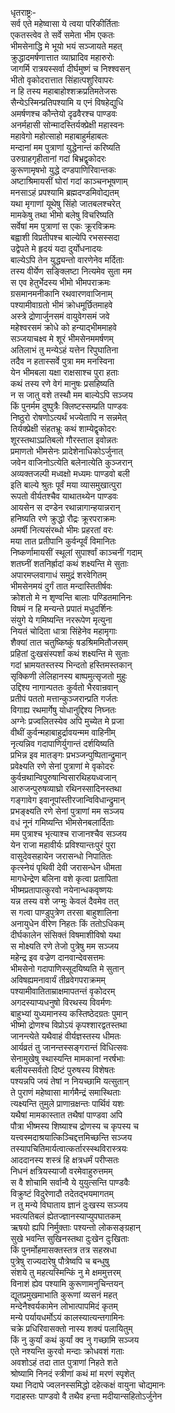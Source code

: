 धृतराष्ट्रः-  
सर्व एते महेष्वासा ये त्वया परिकीर्तिताः  
एकतस्त्वेव ते सर्वे समेता भीम एकतः  
भीमसेनाद्धि मे भूयो भयं सञ्जायते महत्  
क्रुद्धादमर्षणात्तात व्याघ्रादिव महारुरोः  
जागर्मि रात्रयस्सर्वा दीर्घमुष्णं च निश्श्वसन्  
भीतो वृकोदरात्तात सिंहात्पशुरिवापरः  
न हि तस्य महाबाहोश्शक्रप्रतिमतेजसः  
सैन्येऽस्मिन्प्रतिपश्यामि य एनं विषहेद्युधि  
अमर्षणश्च कौन्तेयो दृढवैरश्च पाण्डवः  
अनर्महासी सोन्मादस्तिर्यक्प्रेक्षी महास्वनः  
महावेगो महोत्साहो महाबाहुर्महाबलः  
मन्दानां मम पुत्राणां युद्धेनान्तं करिष्यति  
उरुग्राहगृहीतानां गदां बिभ्रद्वृकोदरः  
कुरूणामृषभो युद्धे दण्डपाणिरिवान्तकः  
अष्टाश्रिमायसीं घोरां गदां काञ्चनभूषणाम्  
मनसाऽहं प्रपश्यामि ब्रह्मदण्डमिवोद्यतम्  
यथा मृगाणां यूथेषु सिंहो जातबलश्चरेत्  
मामकेषु तथा भीमो बलेषु विचरिष्यति  
सर्वेषां मम पुत्राणां स एकः क्रूरविक्रमः  
बह्वाशी विप्रतीपश्च बाल्येपि रभसस्सदा  
उद्वेपते मे हृदयं यदा दुर्योधनादयः  
बाल्येऽपि तेन युद्ध्यन्तो वारणेनेव मर्दिताः  
तस्य वीर्येण सङ्क्लिष्टा नित्यमेव सुता मम  
स एव हेतुर्भेदस्य भीमो भीमपराक्रमः  
ग्रसमानमनीकानि रथवारणवाजिनाम्  
पश्यामीवाग्रतो भीमं क्रोधमूर्छितमाहवे  
अस्त्रे द्रोणार्जुनसमं वायुवेगसमं जवे  
महेश्वरसमं क्रोधे को हन्याद्भीममाहवे  
सञ्जयाचक्ष्व मे शूरं भीमसेनममर्षणम्   
अतिलाभं तु मन्येऽहं यत्तेन रिपुघातिना  
तदैव न हतास्सर्वे पुत्रा मम मनस्विना  
येन भीमबला यक्षा राक्षसाश्च पुरा हताः  
कथं तस्य रणे वेगं मानुषः प्रसहिष्यति  
न स जातु वशे तस्थौ मम बाल्येऽपि सञ्जय  
किं पुनर्मम दुष्पुत्रैः क्लिष्टस्सम्प्रति पाण्डवः  
निष्ठुरो रोषणोऽत्यर्थं भज्येतापि न सन्नमेत्  
तिर्यक्प्रेक्षी संहतभ्रूः कथं शाम्येद्वृकोदरः  
शूरस्तथाऽप्रतिबलो गौरस्ताल इवोन्नतः  
प्रमाणतो भीमसेनः प्रादेशेनाधिकोऽर्जुनात्  
जवेन वाजिनोऽत्येति बलेनात्येति कुञ्जरान्  
अव्यक्तजल्पी मध्वक्षो मध्यमः पाण्डवो बली  
इति बाल्ये श्रुतः पूर्वं मया व्यासमुखात्पुरा  
रूपतो वीर्यतश्चैव याथातथ्येन पाण्डवः  
आयसेन स दण्डेन रथान्नागान्हयान्नरान्  
हनिष्यति रणे क्रुद्धो रौद्रः क्रूरपराक्रमः  
अमर्षी नित्यसंरब्धो भीमः प्रहरतां वरः  
मया तात प्रतीपानि कुर्वन्पूर्वं विमानितः  
निष्कर्णामायसीं स्थूलां सुपार्श्वां काञ्चनीं गदाम्  
शतघ्नीं शतनिर्ह्रादां कथं शक्ष्यन्ति मे सुताः  
अपारमप्लवागाधं समुद्रं शरवेगितम्  
भीमसेनमयं दुर्गं तात मन्दास्तितीर्षवः  
क्रोशतो मे न शृण्वन्ति बालाः पण्डितमानिनः  
विषमं न हि मन्यन्ते प्रपातं मधुदर्शिनः  
संयुगे ये गमिष्यन्ति नररूपेण मृत्युना  
नियतं चोदिता धात्रा सिंहेनेव महामृगाः  
शैक्यां तात चतुष्किष्कुं षडश्रिममितौजसम्  
प्रहितां दुःखसंस्पर्शां कथं शक्ष्यन्ति मे सुताः  
गदां भ्रामयतस्तस्य भिन्दतो हस्तिमस्तकान्  
सृक्किणी लेलिहानस्य बाष्पमुत्सृजतो मुहुः  
उद्दिश्य नागान्पततः कुर्वतो भैरवान्रवान्  
प्रतीपं पततो मत्तान्कुञ्जरान्प्रति गर्जतः  
विगाह्य रथमार्गेषु योधानुद्दिश्य निघ्नतः  
अग्नेः प्रज्वलितस्येव अपि मुच्येत मे प्रजा  
वीथीं कुर्वन्महाबाहुर्द्रावयन्मम वाहिनीम्  
नृत्यन्निव गदापाणिर्युगान्तं दर्शयिष्यति  
प्रभिन्न इव मातङ्गः प्रभञ्जन्पुष्पितान्द्रुमान्  
प्रवेक्ष्यति रणे सेनां पुत्राणां मे वृकोदरः  
कुर्वन्रथान्विपुरुषान्विसारथिहयध्वजान्  
आरुजन्पुरुषव्याघ्रो रथिनस्सादिनस्तथा  
गङ्गावेग इवानूपांस्तीरजान्विविधान्द्रुमान्  
प्रभङ्क्ष्यति रणे सेनां पुत्राणां मम सञ्जय  
वधं नूनं गमिष्यन्ति भीमसेनबलार्दिताः  
मम पुत्राश्च भृत्याश्च राजानश्चैव सञ्जय  
येन राजा महावीर्यः प्रविश्यान्तःपुरं पुरा  
वासुदेवसहायेन जरासन्धो निपातितः  
कृत्स्नेयं पृथिवी देवी जरासन्धेन धीमता  
मागधेन्द्रेण बलिना वशे कृत्वा प्रतापिता  
भीष्मप्रतापात्कुरवो नयेनान्धकवृष्णयः  
यन्न तस्य वशे जग्मुः केवलं दैवमेव तत्  
स गत्वा पाण्डुपुत्रेण तरसा बाहुशालिना  
अनायुधेन वीरेण निहतः किं ततोऽधिकम्  
दीर्घकालेन संसिक्तं विषमाशीविषो यथा  
स मोक्ष्यति रणे तेजो पुत्रेषु मम सञ्जय  
महेन्द्र इव वज्रेण दानवान्देवसत्तमः  
भीमसेनो गदापाणिस्सूदयिष्यति मे सुतान्  
अविषह्यमनावार्यं तीव्रवेगपराक्रमम्  
पश्यामीवातिताम्राक्षमापतन्तं वृकोदरम्  
अगदस्याप्यधनुषो विरथस्य विवर्मणः  
बाहुभ्यां युध्यमानस्य कस्तिष्ठेदग्रतः पुमान्  
भीष्मो द्रोणश्च विप्रोऽयं कृपश्शारद्वतस्तथा  
जानन्त्येते यथैवाहं वीर्यज्ञस्तस्य धीमतः  
आर्यव्रतं तु जानन्तस्सङ्गरान्तं विधित्सवः  
सेनामुखेषु स्थास्यन्ति मामकानां नरर्षभाः  
बलीयस्सर्वतो दिष्टं पुरुषस्य विशेषतः  
पश्यन्नपि जयं तेषां न नियच्छामि यत्सुतान्  
ते पुराणं महेष्वासा मार्गमैन्द्रं समास्थिताः  
त्यक्ष्यन्ति तुमुले प्राणान्रक्षन्तः पार्थिवं यशः  
यथैषां मामकास्तात तथैषां पाण्डवा अपि  
पौत्रा भीष्मस्य शिष्याश्च द्रोणस्य च कृपस्य च  
यत्त्वस्मदाश्रयात्किञ्चिद्दत्तमिच्छन्ति सञ्जय  
तस्यापचितिमार्यत्वात्कर्तारस्स्थविरास्त्रयः  
आददानस्य शस्त्रं हि क्षत्रधर्मं परीप्सतः  
निधनं क्षत्रियस्याजौ वरमेवाहुरुत्तमम्  
स वै शोचामि सर्वान्वै ये युयुत्सन्ति पाण्डवैः  
विक्रुष्टं विदुरेणादौ तदेतद्भयमागतम्  
न तु मन्ये विघाताय ज्ञानं दुःखस्य सञ्जय  
भवत्यतिबलं ह्येतज्ज्ञानस्याप्युपघातकम्  
ऋषयो ह्यपि निर्मुक्ताः पश्यन्तो लोकसङ्ग्रहान्  
सुखे भवन्ति सुखिनस्तथा दुःखेन दुःखिताः  
किं पुनर्मोहमासक्तस्तत्र तत्र सहस्रधा  
पुत्रेषु राज्यदारेषु पौत्रेष्वपि च बन्धुषु  
संशये तु महत्यस्मिन्किं नु मे क्षममुत्तरम्  
विनाशं ह्येव पश्यामि कुरूणामनुचिन्तयन्  
द्यूतप्रमुखमाभाति कुरूणां व्यसनं महत्  
मन्देनैश्वर्यकामेन लोभात्पापमिदं कृतम्  
मन्ये पर्यायधर्मोऽयं कालस्यात्यन्तगामिनः  
चक्रे प्रधिरिवासक्तो नास्य शक्यं पलायितुम्  
किं नु कुर्यां कथं कुर्यां क्व नु गच्छामि सञ्जय  
एते नश्यन्ति कुरवो मन्दाः क्रोधवशं गताः  
अवशोऽहं तदा तात पुत्राणां निहते शते  
श्रोष्यामि निनदं स्त्रीणां कथं मां मरणं स्पृशेत्  
यथा निदाघे ज्वलनस्समिद्धो दहेत्कक्षं वायुना चोद्यमानः  
गदाहस्तः पाण्डवो वै तथैव हन्ता मदीयान्सहितोऽर्जुनेन  

